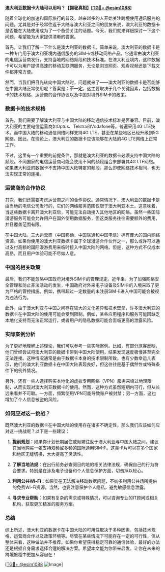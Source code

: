 **澳大利亚数据卡大陆可以用吗？【揭秘真相】[[TG💪+ @esim1088](https://t.me/s/esim1088)]**

随着全球化的加速和国际旅行的普及，越来越多的人开始关注跨境使用通讯服务的问题。尤其是对于经常往返于大陆与澳大利亚之间的朋友来说，澳大利亚的数据卡是否能在大陆使用成为了一个备受关注的话题。今天，我们就来详细探讨一下这个问题，希望能为大家提供清晰的答案。

首先，让我们了解一下什么是澳大利亚的数据卡。简单来说，澳大利亚的数据卡是一种专门用于澳大利亚境内通信服务的SIM卡或移动网络产品。它通常由澳大利亚的电信运营商发行，支持当地的网络频段和技术标准。在澳大利亚境内，这种数据卡可以为用户提供高速的移动互联网服务，无论是浏览网页、观看视频还是下载文件都非常方便。

然而，当我们把目光转向中国大陆时，问题就来了——澳大利亚的数据卡是否能够在中国大陆正常使用呢？答案是：**不一定**。这主要取决于几个关键因素，包括数据卡的技术规格、运营商的合作协议以及中国对境外SIM卡的政策。

### 数据卡的技术规格

首先，我们需要了解澳大利亚与中国大陆的移动通信技术标准是否兼容。目前，澳大利亚的主要电信运营商如Optus、Telstra和Vodafone等，普遍采用4G LTE技术。而中国大陆的移动通信网络同样支持4G LTE，甚至在某些地区已经升级到5G网络。因此，在理论上，澳大利亚的数据卡应该能够在大陆的4G LTE网络上正常工作。

不过，这里有一个重要的前提条件，那就是澳大利亚的数据卡必须支持中国大陆的频段。不同国家的电信运营商可能会使用不同的频段组合来部署其4G LTE网络。如果澳大利亚的数据卡不支持中国大陆特定的频段，那么即使网络技术相同，也无法实现正常的连接。

### 运营商的合作协议

其次，我们还需要考虑运营商之间的合作协议。通常情况下，澳大利亚的数据卡是由当地的电信公司发行的，它们的网络服务范围仅限于澳大利亚本土。这意味着，当这些数据卡离开澳大利亚后，可能无法自动接入其他地区的网络。虽然一些国际漫游服务可能会允许用户在国外使用数据服务，但这类服务往往需要额外的费用，并且覆盖范围有限。

在中国大陆，三大运营商（中国移动、中国联通和中国电信）拥有庞大的国内网络资源。如果你使用的澳大利亚数据卡属于全球漫游合作伙伴之一，那么或许可以通过支付高额的国际漫游费用来临时接入中国大陆的网络。但是，这种方式不仅成本高昂，而且用户体验可能不尽如人意。

### 中国的相关政策

最后，我们不能忽略中国政府对境外SIM卡的管理规定。近年来，为了加强网络安全管理和防止非法活动的发生，中国政府对外来电子设备及SIM卡的入境采取了更为严格的管控措施。例如，携带超过一定数量的未注册SIM卡进入中国可能会被视为违法行为。

此外，由于澳大利亚与中国之间存在较大的文化差异和技术壁垒，许多澳大利亚的数据卡在中国大陆的使用可能会受到限制。例如，某些应用程序和服务可能因缺乏本地化支持而无法正常运行，或者用户的隐私数据可能会面临更高的泄露风险。

### 实际案例分析

为了更好地理解上述理论，我们可以参考一些实际案例。比如，有部分旅客反映，他们曾经尝试将澳大利亚的数据卡带到中国大陆使用，结果发现速度极慢甚至完全无法连接。这种情况通常是由于数据卡本身的技术限制所致。也有少数幸运儿表示，他们的澳大利亚数据卡在中国大陆表现良好，但这往往是基于偶然性或特殊条件下的例外情况。

另外，还有一些人选择购买本地化的虚拟专用网络（VPN）服务来绕过地理限制，从而实现对澳大利亚数据卡的使用。然而，这种方式虽然短期内可行，但从长远来看并不可取。一方面，频繁使用VPN可能导致账户被封禁；另一方面，这也增加了个人信息被盗的风险。

### 如何应对这一挑战？

既然澳大利亚的数据卡在中国大陆的使用存在诸多不确定性，那么我们应该如何应对这一挑战呢？以下是一些建议：

1. **提前规划**：如果你计划长期居住或频繁往返于澳大利亚与中国大陆之间，建议在当地购买一张支持双频或多频的国际通用SIM卡。这类卡片可以在多个国家和地区无缝切换，大大提高了灵活性。
   
2. **了解当地法规**：在出行前务必查阅目的地的相关法律法规，确保自己的行为符合要求。特别是在涉及电子设备和个人信息保护方面，切勿掉以轻心。

3. **利用公共Wi-Fi**：如果实在无法解决移动数据问题，不妨多利用公共场所提供的免费Wi-Fi资源。当然，也要注意保护个人隐私，避免敏感信息泄露。

4. **寻求专业帮助**：如果有复杂的需求或特殊情况，可以咨询专业的IT顾问或相关机构，获取更加精准的服务方案。

### 总结

综上所述，澳大利亚的数据卡在中国大陆的可用性取决于多种因素，包括技术规格、运营商合作以及政策环境等。尽管在某些情况下可能存在一定的可行性，但从整体来看，这种做法并不推荐。如果你希望获得稳定可靠的通信体验，最好的办法还是根据自身需求选择合适的解决方案。希望本文能为你带来启发，让你在未来的跨境旅程中更加从容自在！

[[TG💪+ @esim1088](https://t.me/s/esim1088) ![Image](https://i.postimg.cc/4NQfJmqS/Snipaste-2025-05-13-00-14-12.png)]